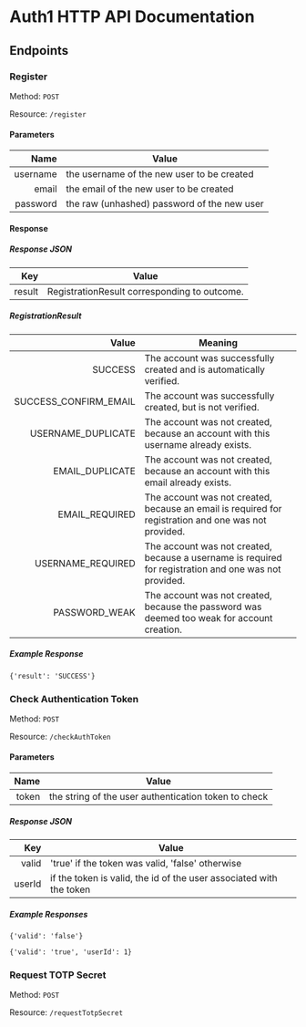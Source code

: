 # Auth1 HTTP API Documentation

## Endpoints

### Register

Method: `POST`

Resource: `/register`

#### Parameters

Name     | Value 
-------: | ---
username | the username of the new user to be created
email    | the email of the new user to be created
password | the raw (unhashed) password of the new user

#### Response

##### Response JSON

Key    | Value 
-----: | ---
result | RegistrationResult corresponding to outcome.

##### RegistrationResult

Value                 | Meaning 
--------------------: | ---
SUCCESS               | The account was successfully created and is automatically verified.
SUCCESS_CONFIRM_EMAIL | The account was successfully created, but is not verified.
USERNAME_DUPLICATE    | The account was not created, because an account with this username already exists.
EMAIL_DUPLICATE       | The account was not created, because an account with this email already exists.
EMAIL_REQUIRED        | The account was not created, because an email is required for registration and one was not provided.
USERNAME_REQUIRED     | The account was not created, because a username is required for registration and one was not provided.
PASSWORD_WEAK         | The account was not created, because the password was deemed too weak for account creation.

##### Example Response

```
{'result': 'SUCCESS'}
```

### Check Authentication Token

Method: `POST`

Resource: `/checkAuthToken`

#### Parameters

Name  | Value 
----: | ---
token | the string of the user authentication token to check

##### Response JSON

Key    | Value 
-----: | ---
valid  | 'true' if the token was valid, 'false' otherwise
userId | if the token is valid, the id of the user associated with the token

##### Example Responses

```
{'valid': 'false'}
```

```
{'valid': 'true', 'userId': 1}
```

### Request TOTP Secret

Method: `POST`

Resource: `/requestTotpSecret`